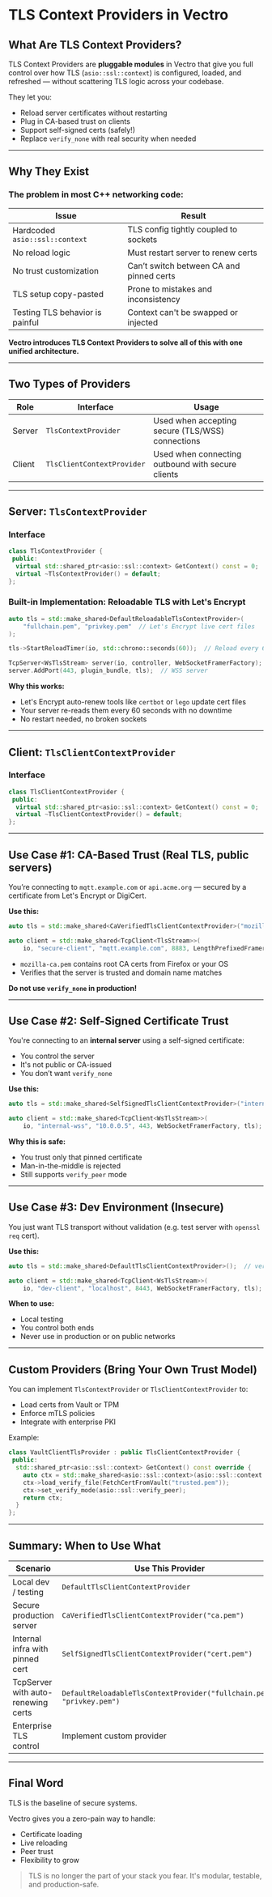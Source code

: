 # TLS Context Providers in Vectro

## What Are TLS Context Providers?

TLS Context Providers are **pluggable modules** in Vectro that give you full control over how TLS (`asio::ssl::context`) is configured, loaded, and refreshed — without scattering TLS logic across your codebase.

They let you:

- Reload server certificates without restarting
- Plug in CA-based trust on clients
- Support self-signed certs (safely!)
- Replace `verify_none` with real security when needed

---

## Why They Exist

### The problem in most C++ networking code:

| Issue | Result |
|-------|--------|
| Hardcoded `asio::ssl::context` | TLS config tightly coupled to sockets |
| No reload logic | Must restart server to renew certs |
| No trust customization | Can’t switch between CA and pinned certs |
| TLS setup copy-pasted | Prone to mistakes and inconsistency |
| Testing TLS behavior is painful | Context can't be swapped or injected |

**Vectro introduces TLS Context Providers to solve all of this with one unified architecture.**

---

## Two Types of Providers

| Role | Interface | Usage |
|------|-----------|-------|
| Server | `TlsContextProvider` | Used when accepting secure (TLS/WSS) connections |
| Client | `TlsClientContextProvider` | Used when connecting outbound with secure clients |

---

## Server: `TlsContextProvider`

### Interface

```cpp
class TlsContextProvider {
 public:
  virtual std::shared_ptr<asio::ssl::context> GetContext() const = 0;
  virtual ~TlsContextProvider() = default;
};
```

### Built-in Implementation: Reloadable TLS with Let's Encrypt

```cpp
auto tls = std::make_shared<DefaultReloadableTlsContextProvider>(
    "fullchain.pem", "privkey.pem"  // Let's Encrypt live cert files
);

tls->StartReloadTimer(io, std::chrono::seconds(60));  // Reload every 60s

TcpServer<WsTlsStream> server(io, controller, WebSocketFramerFactory);
server.AddPort(443, plugin_bundle, tls);  // WSS server
```

**Why this works:**
- Let's Encrypt auto-renew tools like `certbot` or `lego` update cert files
- Your server re-reads them every 60 seconds with no downtime
- No restart needed, no broken sockets

---

## Client: `TlsClientContextProvider`

### Interface

```cpp
class TlsClientContextProvider {
 public:
  virtual std::shared_ptr<asio::ssl::context> GetContext() const = 0;
  virtual ~TlsClientContextProvider() = default;
};
```

---

## Use Case #1: CA-Based Trust (Real TLS, public servers)

You’re connecting to `mqtt.example.com` or `api.acme.org` — secured by a certificate from Let's Encrypt or DigiCert.

**Use this:**

```cpp
auto tls = std::make_shared<CaVerifiedTlsClientContextProvider>("mozilla-ca.pem");

auto client = std::make_shared<TcpClient<TlsStream>>(
    io, "secure-client", "mqtt.example.com", 8883, LengthPrefixedFramerFactory, tls);
```

- `mozilla-ca.pem` contains root CA certs from Firefox or your OS
- Verifies that the server is trusted and domain name matches

**Do not use `verify_none` in production!**

---

## Use Case #2: Self-Signed Certificate Trust

You're connecting to an **internal server** using a self-signed certificate:

- You control the server
- It's not public or CA-issued
- You don’t want `verify_none`

**Use this:**

```cpp
auto tls = std::make_shared<SelfSignedTlsClientContextProvider>("internal-server.pem");

auto client = std::make_shared<TcpClient<WsTlsStream>>(
    io, "internal-wss", "10.0.0.5", 443, WebSocketFramerFactory, tls);
```

**Why this is safe:**
- You trust only that pinned certificate
- Man-in-the-middle is rejected
- Still supports `verify_peer` mode

---

## Use Case #3: Dev Environment (Insecure)

You just want TLS transport without validation (e.g. test server with `openssl req` cert).

**Use this:**

```cpp
auto tls = std::make_shared<DefaultTlsClientContextProvider>();  // verify_none

auto client = std::make_shared<TcpClient<WsTlsStream>>(
    io, "dev-client", "localhost", 8443, WebSocketFramerFactory, tls);
```

**When to use:**
- Local testing
- You control both ends
- Never use in production or on public networks

---

## Custom Providers (Bring Your Own Trust Model)

You can implement `TlsContextProvider` or `TlsClientContextProvider` to:
- Load certs from Vault or TPM
- Enforce mTLS policies
- Integrate with enterprise PKI

Example:

```cpp
class VaultClientTlsProvider : public TlsClientContextProvider {
 public:
  std::shared_ptr<asio::ssl::context> GetContext() const override {
    auto ctx = std::make_shared<asio::ssl::context>(asio::ssl::context::tlsv13_client);
    ctx->load_verify_file(FetchCertFromVault("trusted.pem"));
    ctx->set_verify_mode(asio::ssl::verify_peer);
    return ctx;
  }
};
```

---

## Summary: When to Use What

| Scenario | Use This Provider |
|----------|-------------------|
| Local dev / testing | `DefaultTlsClientContextProvider` |
| Secure production server | `CaVerifiedTlsClientContextProvider("ca.pem")` |
| Internal infra with pinned cert | `SelfSignedTlsClientContextProvider("cert.pem")` |
| TcpServer with auto-renewing certs | `DefaultReloadableTlsContextProvider("fullchain.pem", "privkey.pem")` |
| Enterprise TLS control | Implement custom provider |

---

## Final Word

TLS is the baseline of secure systems.

Vectro gives you a zero-pain way to handle:
- Certificate loading
- Live reloading
- Peer trust
- Flexibility to grow

> TLS is no longer the part of your stack you fear. It's modular, testable, and production-safe.